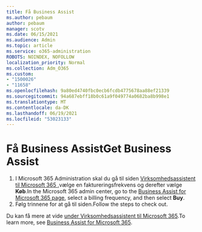 ```yaml
---
title: Få Business Assist
ms.author: pebaum
author: pebaum
manager: scotv
ms.date: 06/15/2021
ms.audience: Admin
ms.topic: article
ms.service: o365-administration
ROBOTS: NOINDEX, NOFOLLOW
localization_priority: Normal
ms.collection: Adm_O365
ms.custom:
- "1500026"
- "11658"
ms.openlocfilehash: 9a80ed4740fbc0ecb6fcdb4775678aa88ef21339
ms.sourcegitcommit: 94a687ebff18b0c61a9f049774a0682ba8b998e1
ms.translationtype: MT
ms.contentlocale: da-DK
ms.lasthandoff: 06/19/2021
ms.locfileid: "53023133"
---
```

# <a name="get-business-assist"></a><span data-ttu-id="5b814-102">Få Business Assist</span><span class="sxs-lookup"><span data-stu-id="5b814-102">Get Business Assist</span></span>

1. <span data-ttu-id="5b814-103">I Microsoft 365 Administration skal du gå til siden [Virksomhedsassistent til Microsoft 365 ,](https://go.microsoft.com/fwlink/p/?linkid=2158423)vælge en faktureringsfrekvens og derefter vælge **Køb**.</span><span class="sxs-lookup"><span data-stu-id="5b814-103">In the Microsoft 365 admin center, go to the [Business Assist for Microsoft 365 page](https://go.microsoft.com/fwlink/p/?linkid=2158423), select a billing frequency, and then select **Buy**.</span></span>
2. <span data-ttu-id="5b814-104">Følg trinnene for at gå til siden.</span><span class="sxs-lookup"><span data-stu-id="5b814-104">Follow the steps to check out.</span></span>

<span data-ttu-id="5b814-105">Du kan få mere at vide [under Virksomhedsassistent til Microsoft 365](/microsoft-365/admin/misc/business-assist).</span><span class="sxs-lookup"><span data-stu-id="5b814-105">To learn more, see [Business Assist for Microsoft 365](/microsoft-365/admin/misc/business-assist).</span></span>